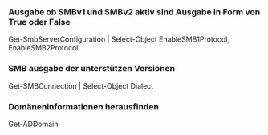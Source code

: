 ### Ausgabe ob SMBv1 und SMBv2 aktiv sind Ausgabe in Form von True oder False
Get-SmbServerConfiguration | Select-Object EnableSMB1Protocol, EnableSMB2Protocol

### SMB ausgabe der unterstützen Versionen
Get-SMBConnection | Select-Object Dialect

### Domäneninformationen herausfinden
Get-ADDomain


